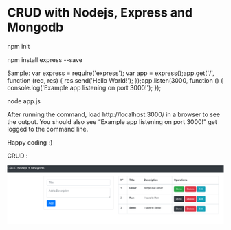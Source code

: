 # CRUD with Nodejs, Express and Mongodb

npm init

npm install express --save


Sample:
var express = require('express');
var app = express();app.get('/', function (req, res) {
  res.send('Hello World!');
});app.listen(3000, function () {
  console.log('Example app listening on port 3000!');
});


node app.js


After running the command, load http://localhost:3000/ in a browser to see the output. You should also see “Example app listening on port 3000!” get logged to the command line.

Happy coding :)

CRUD :

![](docs/screenshot.png)

